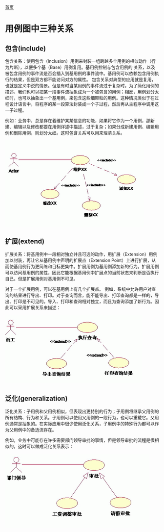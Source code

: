 <a id = "jump">[首页](/README.md)</a>


# 用例图中三种关系

## 包含(include)

包含关系：使用包含（Inclusion）用例来封装一组跨越多个用例的相似动作（行为片断），以便多个基（Base）用例复用。基用例控制与包含用例的 关系，以及被包含用例的事件流是否会插入到基用例的事件流中。基用例可以依赖包含用例执行的结果，但是双方都不能访问对方的属性。
包含关系对典型的应用就是复用，也就是定义中说的情景。但是有时当某用例的事件流过于复杂时，为了简化用例的描述，我们也可以把某一段事件流抽象成为一个被包含的用例；相反，用例划分太细时，也可以抽象出一个基用例，来包含这些细颗粒的用例。这种情况类似于在过程设计语言中，将程序的某一段算法封装成一个子过程，然后再从主程序中调用这一子过程。

例如：业务中，总是存在着维护某某信息的功能，如果将它作为一个用例，那新建、编辑以及修改都要在用例详述中描述，过于复杂；如果分成新建用例、编辑用例和删除用例，则划分太细。这时包含关系可以用来理清关系。

![](/img/use_case_relation.gif)

## 扩展(extend)

扩展关系：将基用例中一段相对独立并且可选的动作，用扩展（Extension）用例加以封装，再让它从基用例中声明的扩展点（Extension Point）上进行扩展，从而使基用例行为更简练和目标更集中。扩展用例为基用例添加新的行为。扩展用例可以访问基用例的属性，因此它能根据基用例中扩展点的当前状态来判断是否执行自己。但是扩展用例对基用例不可见。

对于一个扩展用例，可以在基用例上有几个扩展点。
例如，系统中允许用户对查询的结果进行导出、打印。对于查询而言，能不能导出、打印查询都是一样的，导出、打印是不可见的。导入、打印和查询相对独立，而且为查询添加了新行为。因此可以采用扩展关系来描述：

![](/img/use_case_relation2.gif)

## 泛化(generalization)

泛化关系：子用例和父用例相似，但表现出更特别的行为；子用例将继承父用例的所有结构、行为和关系。子用例可以使用父用例的一段行为，也可以重载它。父用例通常是抽象的。在实际应用中很少使用泛化关系，子用例中的特殊行为都可以作为父用例中的备选流存在。

例如，业务中可能存在许多需要部门领导审批的事情，但是领导审批的流程是很相似的，这时可以做成泛化关系表示：

![](/img/use_case_relation3.gif)